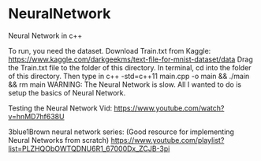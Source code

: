 # NeuralNetwork
Neural Network in c++

To run, you need the dataset.
Download Train.txt from Kaggle: https://www.kaggle.com/darkgeekms/text-file-for-mnist-dataset/data
Drag the Train.txt file to the folder of this directory.
In terminal, cd into the folder of this directory.
Then type in c++ -std=c++11 main.cpp -o main && ./main && rm main
WARNING: The Neural Network is slow. All I wanted to do is setup the basics of Neural Network.

Testing the Neural Network Vid: 
https://www.youtube.com/watch?v=hnMD7hf638U

3blue1Brown neural network series: (Good resource for implementing Neural Networks from scratch)
https://www.youtube.com/playlist?list=PLZHQObOWTQDNU6R1_67000Dx_ZCJB-3pi
